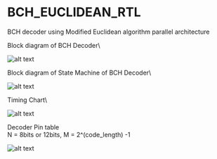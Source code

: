 # BCH_EUCLIDEAN_RTL
 BCH decoder using Modified Euclidean algorithm parallel architecture
 
Block diagram of BCH Decoder\

![alt text](https://github.com/exhan100chou/BCH_EUCLIDEAN_RTL/blob/main/photo/BCH1.jpg)

Block diagram of State Machine of BCH Decoder\

![alt text](https://github.com/exhan100chou/BCH_EUCLIDEAN_RTL/blob/main/photo/BCH2.jpg)

Timing Chart\

![alt text](https://github.com/exhan100chou/BCH_EUCLIDEAN_RTL/blob/main/photo/BCH3.jpg)

Decoder Pin table\
      N = 8bits or 12bits, M = 2^(code_length) -1
      
![alt text](https://github.com/exhan100chou/BCH_EUCLIDEAN_RTL/blob/main/photo/BCH4.jpg)
